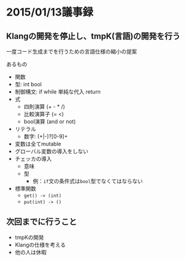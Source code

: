 # 2015/01/13議事録

## Klangの開発を停止し、tmpK(言語)の開発を行う

一度コード生成までを行うための言語仕様の縮小の提案

あるもの
+ 関数
+ 型: int bool
+ 制御構文: if while 単純な代入 return
+ 式
  + 四則演算 (+ - * /)
  + 比較演算子 (= <)
  + bool演算 (and or not)
+ リテラル
  + 数字: (+|-)?[0-9]+
+ 変数は全てmutable
+ グローバル変数の導入をしない
+ チェッカの導入
  + 意味
  + 型
    + 例：`if`文の条件式は`bool`型でなくてはならない
+ 標準関数
  + `get() -> (int)`
  + `put(int) -> ()`

## 次回までに行うこと

+ tmpKの開発
+ Klangの仕様を考える
+ 他の人は休暇
